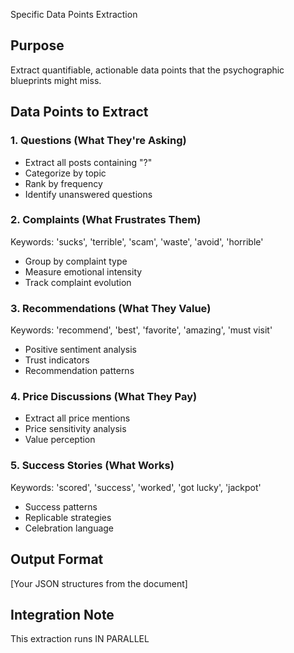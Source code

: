 Specific Data Points Extraction

## Purpose
Extract quantifiable, actionable data points that the psychographic blueprints might miss.

## Data Points to Extract

### 1. Questions (What They're Asking)
- Extract all posts containing "?"
- Categorize by topic
- Rank by frequency
- Identify unanswered questions

### 2. Complaints (What Frustrates Them)
Keywords: 'sucks', 'terrible', 'scam', 'waste', 'avoid', 'horrible'
- Group by complaint type
- Measure emotional intensity
- Track complaint evolution

### 3. Recommendations (What They Value)
Keywords: 'recommend', 'best', 'favorite', 'amazing', 'must visit'
- Positive sentiment analysis
- Trust indicators
- Recommendation patterns

### 4. Price Discussions (What They Pay)
- Extract all price mentions
- Price sensitivity analysis
- Value perception

### 5. Success Stories (What Works)
Keywords: 'scored', 'success', 'worked', 'got lucky', 'jackpot'
- Success patterns
- Replicable strategies
- Celebration language

## Output Format
[Your JSON structures from the document]

## Integration Note
This extraction runs IN PARALLEL